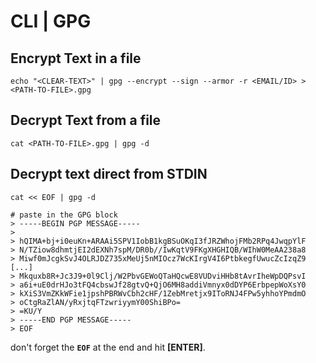 # CLI \| GPG

## Encrypt Text in a file

```
echo "<CLEAR-TEXT>" | gpg --encrypt --sign --armor -r <EMAIL/ID> > <PATH-TO-FILE>.gpg
```

## Decrypt Text from a file

```
cat <PATH-TO-FILE>.gpg | gpg -d
```



## Decrypt text direct from STDIN

```
cat << EOF | gpg -d

# paste in the GPG block
> -----BEGIN PGP MESSAGE-----
>
> hQIMA+bj+i0euKn+ARAAi5SPV1IobB1kgBSuOKqI3fJRZWhojFMb2RPq4JwqpYlF
> N/TZiow8dhmtjEI2dEXNh7spM/DR0b//IwKqtV9FKgXHGHIQB/WIhW0MeAA238a8
> Miwf0mJcgkSvJ4OLRJDZ735xMeUj5nMIOcz7WcKIrgV4I6PtbkegfUwucZcIzqZ9
[...]
> Mkquxb8R+Jc3J9+0l9Clj/W2PbvGEWoQTaHQcwE8VUDviHHb8tAvrIheWpDQPsvI
> a6i+uE0drHJo3tFQ4cbswJf28gtvQ+QjO6MH8addiVmnyx0dDYP6ErbpepWoXsY0
> kXiS3VmZKkWFie1jpshPBRWvCbh2cHF/1ZebMretjx9IToRNJ4FPw5yhhoYPmdmO
> oCtgRaZlAN/yRxjtqFTzwriyymY00ShiBPo=
> =KU/Y
> -----END PGP MESSAGE-----
> EOF
```

don't forget the **`EOF`** at the end and hit **\[ENTER\]**.

